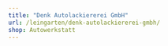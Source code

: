 ```yaml
---
title: "Denk Autolackiererei GmbH"
url: /leingarten/denk-autolackiererei-gmbh/
shop: Autowerkstatt
---
```

